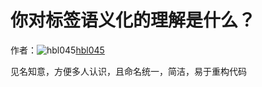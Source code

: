 # 你对标签语义化的理解是什么？

作者：![hbl045](https://avatars.githubusercontent.com/u/43038988?s=80&u=aa64e9240e83cf735337e046516d4d4c8e6f09c0&v=4)[hbl045](https://github/hbl045)

见名知意，方便多人认识，且命名统一，简洁，易于重构代码

